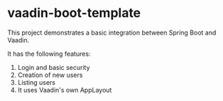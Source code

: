 # vaadin-boot-template
This project demonstrates a basic integration between Spring Boot and Vaadin.

It has the following features:

1. Login and basic security
2. Creation of new users
3. Listing users
4. It uses Vaadin's own AppLayout

